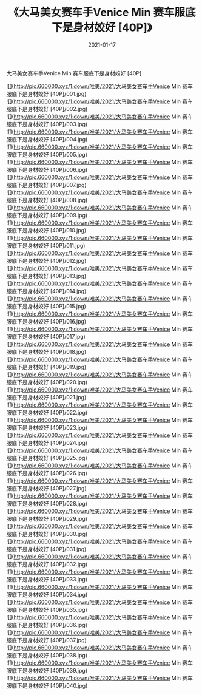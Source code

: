 ﻿---
layout: post
title:  《大马美女赛车手Venice Min 赛车服底下是身材姣好 [40P]》
date:   2021-01-17
img: http://pic.660000.xyz/1:down/唯美/2021/大马美女赛车手Venice Min 赛车服底下是身材姣好 [40P]/000.jpg
categories: [美女, 清纯, 唯美]
---

大马美女赛车手Venice Min 赛车服底下是身材姣好 [40P]

  ![](http://pic.660000.xyz/1:down/唯美/2021/大马美女赛车手Venice Min 赛车服底下是身材姣好 [40P]/001.jpg) <br> ![](http://pic.660000.xyz/1:down/唯美/2021/大马美女赛车手Venice Min 赛车服底下是身材姣好 [40P]/002.jpg) <br> ![](http://pic.660000.xyz/1:down/唯美/2021/大马美女赛车手Venice Min 赛车服底下是身材姣好 [40P]/003.jpg) <br> ![](http://pic.660000.xyz/1:down/唯美/2021/大马美女赛车手Venice Min 赛车服底下是身材姣好 [40P]/004.jpg) <br> ![](http://pic.660000.xyz/1:down/唯美/2021/大马美女赛车手Venice Min 赛车服底下是身材姣好 [40P]/005.jpg) <br> ![](http://pic.660000.xyz/1:down/唯美/2021/大马美女赛车手Venice Min 赛车服底下是身材姣好 [40P]/006.jpg) <br> ![](http://pic.660000.xyz/1:down/唯美/2021/大马美女赛车手Venice Min 赛车服底下是身材姣好 [40P]/007.jpg) <br> ![](http://pic.660000.xyz/1:down/唯美/2021/大马美女赛车手Venice Min 赛车服底下是身材姣好 [40P]/008.jpg) <br> ![](http://pic.660000.xyz/1:down/唯美/2021/大马美女赛车手Venice Min 赛车服底下是身材姣好 [40P]/009.jpg) <br> ![](http://pic.660000.xyz/1:down/唯美/2021/大马美女赛车手Venice Min 赛车服底下是身材姣好 [40P]/010.jpg) <br> ![](http://pic.660000.xyz/1:down/唯美/2021/大马美女赛车手Venice Min 赛车服底下是身材姣好 [40P]/011.jpg) <br> ![](http://pic.660000.xyz/1:down/唯美/2021/大马美女赛车手Venice Min 赛车服底下是身材姣好 [40P]/012.jpg) <br> ![](http://pic.660000.xyz/1:down/唯美/2021/大马美女赛车手Venice Min 赛车服底下是身材姣好 [40P]/013.jpg) <br> ![](http://pic.660000.xyz/1:down/唯美/2021/大马美女赛车手Venice Min 赛车服底下是身材姣好 [40P]/014.jpg) <br> ![](http://pic.660000.xyz/1:down/唯美/2021/大马美女赛车手Venice Min 赛车服底下是身材姣好 [40P]/015.jpg) <br> ![](http://pic.660000.xyz/1:down/唯美/2021/大马美女赛车手Venice Min 赛车服底下是身材姣好 [40P]/016.jpg) <br> ![](http://pic.660000.xyz/1:down/唯美/2021/大马美女赛车手Venice Min 赛车服底下是身材姣好 [40P]/017.jpg) <br> ![](http://pic.660000.xyz/1:down/唯美/2021/大马美女赛车手Venice Min 赛车服底下是身材姣好 [40P]/018.jpg) <br> ![](http://pic.660000.xyz/1:down/唯美/2021/大马美女赛车手Venice Min 赛车服底下是身材姣好 [40P]/019.jpg) <br> ![](http://pic.660000.xyz/1:down/唯美/2021/大马美女赛车手Venice Min 赛车服底下是身材姣好 [40P]/020.jpg) <br> ![](http://pic.660000.xyz/1:down/唯美/2021/大马美女赛车手Venice Min 赛车服底下是身材姣好 [40P]/021.jpg) <br> ![](http://pic.660000.xyz/1:down/唯美/2021/大马美女赛车手Venice Min 赛车服底下是身材姣好 [40P]/022.jpg) <br> ![](http://pic.660000.xyz/1:down/唯美/2021/大马美女赛车手Venice Min 赛车服底下是身材姣好 [40P]/023.jpg) <br> ![](http://pic.660000.xyz/1:down/唯美/2021/大马美女赛车手Venice Min 赛车服底下是身材姣好 [40P]/024.jpg) <br> ![](http://pic.660000.xyz/1:down/唯美/2021/大马美女赛车手Venice Min 赛车服底下是身材姣好 [40P]/025.jpg) <br> ![](http://pic.660000.xyz/1:down/唯美/2021/大马美女赛车手Venice Min 赛车服底下是身材姣好 [40P]/026.jpg) <br> ![](http://pic.660000.xyz/1:down/唯美/2021/大马美女赛车手Venice Min 赛车服底下是身材姣好 [40P]/027.jpg) <br> ![](http://pic.660000.xyz/1:down/唯美/2021/大马美女赛车手Venice Min 赛车服底下是身材姣好 [40P]/028.jpg) <br> ![](http://pic.660000.xyz/1:down/唯美/2021/大马美女赛车手Venice Min 赛车服底下是身材姣好 [40P]/029.jpg) <br> ![](http://pic.660000.xyz/1:down/唯美/2021/大马美女赛车手Venice Min 赛车服底下是身材姣好 [40P]/030.jpg) <br> ![](http://pic.660000.xyz/1:down/唯美/2021/大马美女赛车手Venice Min 赛车服底下是身材姣好 [40P]/031.jpg) <br> ![](http://pic.660000.xyz/1:down/唯美/2021/大马美女赛车手Venice Min 赛车服底下是身材姣好 [40P]/032.jpg) <br> ![](http://pic.660000.xyz/1:down/唯美/2021/大马美女赛车手Venice Min 赛车服底下是身材姣好 [40P]/033.jpg) <br> ![](http://pic.660000.xyz/1:down/唯美/2021/大马美女赛车手Venice Min 赛车服底下是身材姣好 [40P]/034.jpg) <br> ![](http://pic.660000.xyz/1:down/唯美/2021/大马美女赛车手Venice Min 赛车服底下是身材姣好 [40P]/035.jpg) <br> ![](http://pic.660000.xyz/1:down/唯美/2021/大马美女赛车手Venice Min 赛车服底下是身材姣好 [40P]/036.jpg) <br> ![](http://pic.660000.xyz/1:down/唯美/2021/大马美女赛车手Venice Min 赛车服底下是身材姣好 [40P]/037.jpg) <br> ![](http://pic.660000.xyz/1:down/唯美/2021/大马美女赛车手Venice Min 赛车服底下是身材姣好 [40P]/038.jpg) <br> ![](http://pic.660000.xyz/1:down/唯美/2021/大马美女赛车手Venice Min 赛车服底下是身材姣好 [40P]/039.jpg) <br> ![](http://pic.660000.xyz/1:down/唯美/2021/大马美女赛车手Venice Min 赛车服底下是身材姣好 [40P]/040.jpg) <br>